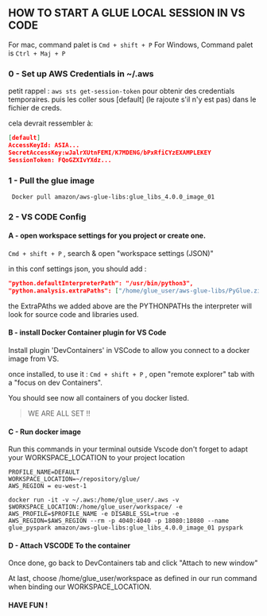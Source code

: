 ## HOW TO START A GLUE LOCAL SESSION IN VS CODE

For mac, command palet is `Cmd + shift + P`
For Windows, Command palet is `Ctrl + Maj + P`

### 0 - Set up AWS Credentials in ~/.aws

petit rappel :
`aws sts get-session-token`
pour obtenir des credentials temporaires. puis les coller sous [default] (le rajoute s'il n'y est pas) dans le fichier de creds.

cela devrait ressembler à:

```json
[default]
AccessKeyId: ASIA...
SecretAccessKey:wJalrXUtnFEMI/K7MDENG/bPxRfiCYzEXAMPLEKEY
SessionToken: FQoGZXIvYXdz...
```

### 1 - Pull the glue image

```shell
 Docker pull amazon/aws-glue-libs:glue_libs_4.0.0_image_01
```

### 2 - VS CODE Config

#### A - open workspace settings for you project or create one.

`Cmd + shift + P` , search & open "workspace settings (JSON)"

in this conf settings json, you should add :

```json
"python.defaultInterpreterPath": "/usr/bin/python3",
"python.analysis.extraPaths": ["/home/glue_user/aws-glue-libs/PyGlue.zip:/home/glue_user/spark/python/lib/py4j-0.10.9-src.zip:/home/glue_user/spark/python/"]
```

the ExtraPAths we added above are the PYTHONPATHs the interpreter will look for source code and libraries used.

#### B - install Docker Container plugin for VS Code

Install plugin 'DevContainers' in VSCode to allow you connect to a docker image from VS.

once installed, to use it :
`Cmd + shift + P` , open "remote explorer" tab with a "focus on dev Containers".

You should see now all containers of you docker listed.

> WE ARE ALL SET !!

#### C - Run docker image

Run this commands in your terminal outside Vscode
don't forget to adapt your WORKSPACE_LOCATION to your project location

```shell
PROFILE_NAME=DEFAULT
WORKSPACE_LOCATION=~/repository/glue/
AWS_REGION = eu-west-1

docker run -it -v ~/.aws:/home/glue_user/.aws -v $WORKSPACE_LOCATION:/home/glue_user/workspace/ -e AWS_PROFILE=$PROFILE_NAME -e DISABLE_SSL=true -e AWS_REGION=$AWS_REGION --rm -p 4040:4040 -p 18080:18080 --name glue_pyspark amazon/aws-glue-libs:glue_libs_4.0.0_image_01 pyspark
```

#### D - Attach VSCODE To the container

Once done, go back to DevContainers tab and click "Attach to new window"

At last, choose /home/glue_user/workspace as defined in our run command when binding our WORKSPACE_LOCATION.

#### HAVE FUN !
